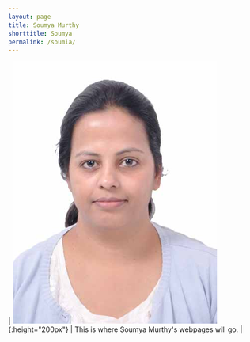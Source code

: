 ```yaml
---
layout: page
title: Soumya Murthy
shorttitle: Soumya
permalink: /soumia/
---
```


| ![Soumya Murthy](/images/soumia.jpg){:height="200px"} | This is where Soumya Murthy's webpages will go. |

